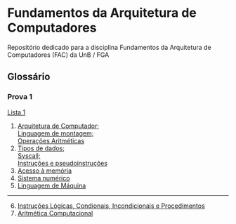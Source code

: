 # Fundamentos da Arquitetura de Computadores
Repositório dedicado para a disciplina Fundamentos da Arquitetura de Computadores (FAC) da UnB / FGA

## Glossário
### Prova 1
[Lista 1](https://github.com/W4RT1N5/fac/blob/main/lista_1/)
1. <a href="https://github.com/W4RT1N5/fac/blob/main/1_arq_computador%26linguagem_montagem%26operacoes_arit/" target="_blank">Arquitetura de Computador;<br>Linguagem de montagem;<br>Operações Aritméticas</a>
2. <a href="https://github.com/W4RT1N5/fac/blob/main/2_tipos_dados%26syscall%26instrucoes/" target="_blank">Tipos de dados;<br>Syscall;<br>Instruções e pseudoinstruções</a>
3. <a href="https://github.com/W4RT1N5/fac/blob/main/3_acesso_memoria/" target="_blank">Acesso à memória</a>
4. <a href="https://github.com/W4RT1N5/fac/blob/main/4_sistema_numerico/" target="_blank">Sistema numérico</a>  
5. <a href="https://github.com/W4RT1N5/fac/blob/main/5_linguagem_maquina/" target="_blank">Linguagem de Máquina</a>

---

6. <a href="https://github.com/W4RT1N5/fac/blob/main/6_instrucoes_logicas_condicionais/" target="_blank">Instruções Lógicas, Condionais, Incondicionais e Procedimentos</a>
7. <a href="https://github.com/W4RT1N5/fac/blob/main/7_aritmetica_computacional/" target="_blank">Aritmética Computacional</a>